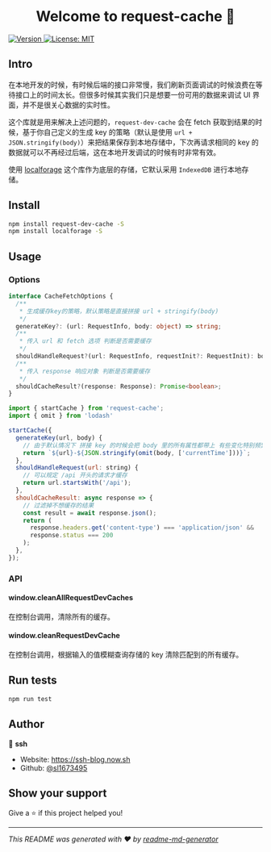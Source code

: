 <h1 align="center">Welcome to request-cache 👋</h1>
<p>
  <a href="https://www.npmjs.com/package/request-cache" target="_blank">
    <img alt="Version" src="https://img.shields.io/npm/v/request-cache.svg">
  </a>
  <a href="#" target="_blank">
    <img alt="License: MIT" src="https://img.shields.io/badge/License-MIT-yellow.svg" />
  </a>
</p>

## Intro

在本地开发的时候，有时候后端的接口非常慢，我们刷新页面调试的时候浪费在等待接口上的时间太长。但很多时候其实我们只是想要一份可用的数据来调试 UI 界面，并不是很关心数据的实时性。

这个库就是用来解决上述问题的，`request-dev-cache` 会在 fetch 获取到结果的时候，基于你自己定义的生成 key 的策略（默认是使用 `url + JSON.stringify(body)`）来把结果保存到本地存储中，下次再请求相同的 key 的数据就可以不再经过后端，这在本地开发调试的时候有时非常有效。

使用 [localforage](https://github.com/localForage/localForage) 这个库作为底层的存储，它默认采用 `IndexedDB` 进行本地存储。

## Install

```sh
npm install request-dev-cache -S
npm install localforage -S
```

## Usage

### Options

```ts
interface CacheFetchOptions {
  /**
   * 生成缓存key的策略，默认策略是直接拼接 url + stringify(body)
   */
  generateKey?: (url: RequestInfo, body: object) => string;
  /**
   * 传入 url 和 fetch 选项 判断是否需要缓存
   */
  shouldHandleRequest?(url: RequestInfo, requestInit?: RequestInit): boolean;
  /**
   * 传入 response 响应对象 判断是否需要缓存
   */
  shouldCacheResult?(response: Response): Promise<boolean>;
}
```

```js
import { startCache } from 'request-cache';
import { omit } from 'lodash'

startCache({
  generateKey(url, body) {
    // 由于默认情况下 拼接 key 的时候会把 body 里的所有属性都带上 有些变化特别频繁但是我们又不是很关心的 key （比如当前时间戳）就会导致缓存失效
    return `${url}-${JSON.stringify(omit(body, ['currentTime']))}`;
  },
  shouldHandleRequest(url: string) {
    // 可以规定 /api 开头的请求才缓存
    return url.startsWith('/api');
  },
  shouldCacheResult: async response => {
    // 过滤掉不想缓存的结果
    const result = await response.json();
    return (
      response.headers.get('content-type') === 'application/json' &&
      response.status === 200
    );
  },
});
```

### API

#### window.cleanAllRequestDevCaches

在控制台调用，清除所有的缓存。

#### window.cleanRequestDevCache

在控制台调用，根据输入的值模糊查询存储的 key 清除匹配到的所有缓存。

## Run tests

```sh
npm run test
```

## Author

👤 **ssh**

- Website: https://ssh-blog.now.sh
- Github: [@sl1673495](https://github.com/sl1673495)

## Show your support

Give a ⭐️ if this project helped you!

---

_This README was generated with ❤️ by [readme-md-generator](https://github.com/kefranabg/readme-md-generator)_
